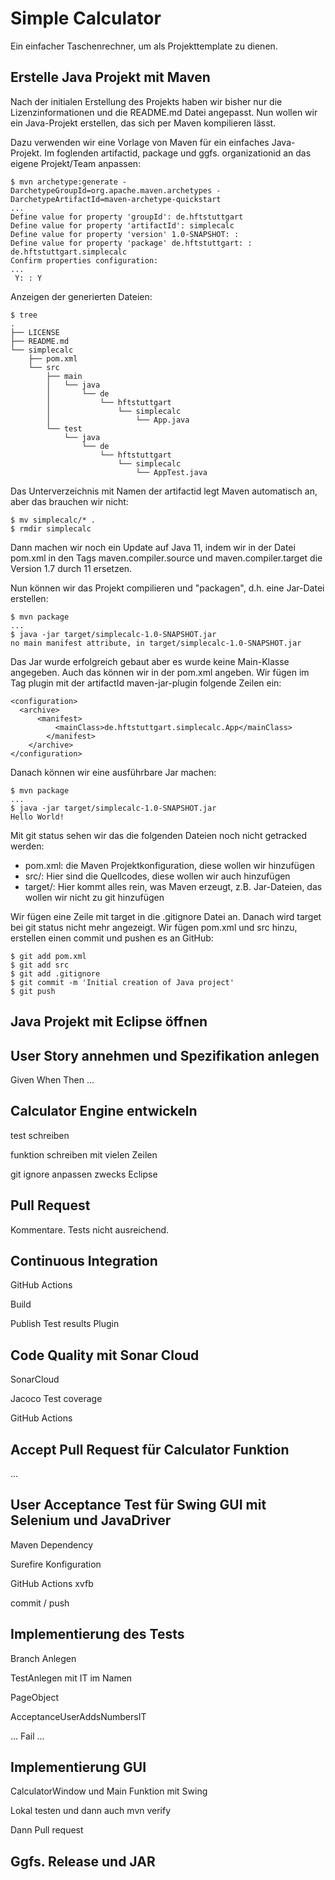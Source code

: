 # Simple Calculator

Ein einfacher Taschenrechner, um als Projekttemplate zu dienen.

## Erstelle Java Projekt mit Maven

Nach der initialen Erstellung des Projekts haben wir bisher nur die Lizenzinformationen und die README.md Datei angepasst.
Nun wollen wir ein Java-Projekt erstellen, das sich per Maven kompilieren lässt.

Dazu verwenden wir eine Vorlage von Maven für ein einfaches Java-Projekt. Im foglenden artifactid, package und ggfs. organizationid an das eigene Projekt/Team anpassen:
```
$ mvn archetype:generate -DarchetypeGroupId=org.apache.maven.archetypes -DarchetypeArtifactId=maven-archetype-quickstart
...
Define value for property 'groupId': de.hftstuttgart
Define value for property 'artifactId': simplecalc
Define value for property 'version' 1.0-SNAPSHOT: :
Define value for property 'package' de.hftstuttgart: : de.hftstuttgart.simplecalc
Confirm properties configuration:
...
 Y: : Y
```

Anzeigen der generierten Dateien:
```
$ tree
.
├── LICENSE
├── README.md
└── simplecalc
    ├── pom.xml
    └── src
        ├── main
        │   └── java
        │       └── de
        │           └── hftstuttgart
        │               └── simplecalc
        │                   └── App.java
        └── test
            └── java
                └── de
                    └── hftstuttgart
                        └── simplecalc
                            └── AppTest.java
```

Das Unterverzeichnis mit Namen der artifactid legt Maven automatisch an, aber das brauchen wir nicht:
```
$ mv simplecalc/* .
$ rmdir simplecalc
```

Dann machen wir noch ein Update auf Java 11, indem wir in der Datei pom.xml in den Tags maven.compiler.source und maven.compiler.target die Version 1.7 durch 11 ersetzen.

Nun können wir das Projekt compilieren und "packagen", d.h. eine Jar-Datei erstellen:
```
$ mvn package
...
$ java -jar target/simplecalc-1.0-SNAPSHOT.jar
no main manifest attribute, in target/simplecalc-1.0-SNAPSHOT.jar
```
Das Jar wurde erfolgreich gebaut aber es wurde keine Main-Klasse angegeben. Auch das können wir in der pom.xml angeben. Wir fügen im Tag plugin mit der artifactId maven-jar-plugin folgende Zeilen ein:
```
<configuration>
  <archive>
	  <manifest>
		  <mainClass>de.hftstuttgart.simplecalc.App</mainClass>
		</manifest>
	</archive>
</configuration>
```

Danach können wir eine ausführbare Jar machen:
```
$ mvn package
...
$ java -jar target/simplecalc-1.0-SNAPSHOT.jar
Hello World!
```

Mit git status sehen wir das die folgenden Dateien noch nicht getracked werden:
- pom.xml: die Maven Projektkonfiguration, diese wollen wir hinzufügen
- src/: Hier sind die Quellcodes, diese wollen wir auch hinzufügen
- target/: Hier kommt alles rein, was Maven erzeugt, z.B. Jar-Dateien, das wollen wir nicht zu git hinzufügen

Wir fügen eine Zeile mit target in die .gitignore Datei an. Danach wird target bei git status nicht mehr angezeigt. 
Wir fügen pom.xml und src hinzu, erstellen einen commit und pushen es an GitHub:
```
$ git add pom.xml
$ git add src
$ git add .gitignore
$ git commit -m 'Initial creation of Java project'
$ git push
```

## Java Projekt mit Eclipse öffnen


## User Story annehmen und Spezifikation anlegen

Given When Then ...

## Calculator Engine entwickeln

test schreiben

funktion schreiben mit vielen Zeilen

git ignore anpassen zwecks Eclipse

##  Pull Request

Kommentare. Tests nicht ausreichend.


## Continuous Integration

GitHub Actions

Build

Publish Test results Plugin

## Code Quality mit Sonar Cloud

SonarCloud

Jacoco Test coverage

GitHub Actions

## Accept Pull Request für Calculator Funktion

...


## User Acceptance Test für Swing GUI mit Selenium und JavaDriver

Maven Dependency

Surefire Konfiguration

GitHub Actions xvfb

commit / push

## Implementierung des Tests

Branch Anlegen

TestAnlegen mit IT im Namen

PageObject

AcceptanceUserAddsNumbersIT

... Fail ...

## Implementierung GUI

CalculatorWindow und Main Funktion mit Swing

Lokal testen und dann auch 
mvn verify

Dann Pull request

## Ggfs. Release und JAR

